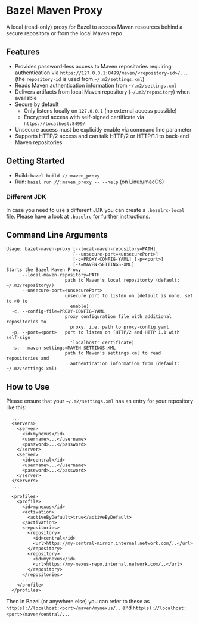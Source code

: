 # Bazel Maven Proxy
A local (read-only) proxy for Bazel to access Maven resources behind a secure repository or from the local Maven repo

## Features
* Provides password-less access to Maven repositories requiring authentication via `https://127.0.0.1:8499/maven/<repository-id>/...` (the `repository-id` is used from `~/.m2/settings.xml`)
* Reads Maven authentication information from `~/.m2/settings.xml`
* Delivers artifacts from local Maven repository (`~/.m2/repository`) when available
* Secure by default
    * Only listens locally on `127.0.0.1` (no external access possible)
    * Encrypted access with self-signed certificate via `https://localhost:8499/`
* Unsecure access must be explicitly enable via command line parameter
* Supports HTTP/2 access and can talk HTTP/2 or HTTP/1.1 to back-end Maven repositories

## Getting Started

* Build: `bazel build //:maven_proxy`
* Run: `bazel run //:maven_proxy -- --help`  (on Linux/macOS)

### Different JDK

In case you need to use a different JDK you can create a `.bazelrc-local` file.
Please have a look at `.bazelrc` for further instructions.

## Command Line Arguments

```
Usage: bazel-maven-proxy [--local-maven-repository=PATH]
                         [--unsecure-port=<unsecurePort>]
                         [-c=PROXY-CONFIG-YAML] [-p=<port>]
                         [-s=MAVEN-SETTINGS-XML]
Starts the Bazel Maven Proxy
      --local-maven-repository=PATH
                      path to Maven's local repositorty (default: ~/.m2/repository/)
      --unsecure-port=<unsecurePort>
                      unsecure port to listen on (default is none, set to >0 to
                        enable)
  -c, --config-file=PROXY-CONFIG-YAML
                      proxy configuration file with additional repositories to
                        proxy, i.e. path to proxy-config.yaml
  -p, --port=<port>   port to listen on (HTTP/2 and HTTP 1.1 with self-sign
                        'localhost' certificate)
  -s, --maven-settings=MAVEN-SETTINGS-XML
                      path to Maven's settings.xml to read repositories and
                        authentication informatiom from (default: ~/.m2/settings.xml)
```

## How to Use

Please ensure that your `~/.m2/settings.xml` has an entry for your repository like this:
```
  ...
  <servers>
    <server>
      <id>mynexus</id>
      <username>...</username>
      <password>...</password>
    </server>
    <server>
      <id>central</id>
      <username>...</username>
      <password>...</password>
    </server>
  </servers>
  ...

  <profiles>
    <profile>
      <id>mynexus</id>
      <activation>
        <activeByDefault>true</activeByDefault>
      </activation>
      <repositories>
        <repository>
          <id>central</id>
          <url>https://my-central-mirror.internal.network.com/..</url>
        </repository>
        <repository>
          <id>mynexus</id>
          <url>https://my-nexus-repo.internal.network.com/..</url>
        </repository>
      </repositories>
      ...
    </profile>
  </profiles>
```

Then in Bazel (or anywhere else) you can refer to these as `http(s)://localhost:<port>/maven/mynexus/..` and `http(s)://localhost:<port>/maven/central/..`.
